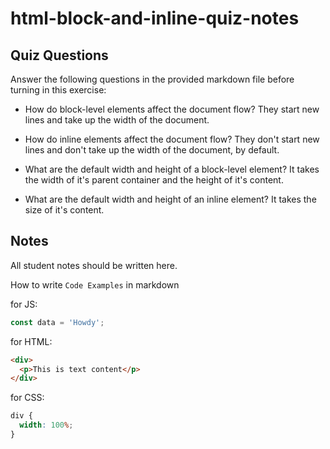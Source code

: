 # html-block-and-inline-quiz-notes

## Quiz Questions

Answer the following questions in the provided markdown file before turning in this exercise:

- How do block-level elements affect the document flow?
  They start new lines and take up the width of the document.

- How do inline elements affect the document flow?
  They don't start new lines and don't take up the width of the document, by default.

- What are the default width and height of a block-level element?
  It takes the width of it's parent container and the height of it's content.

- What are the default width and height of an inline element?
  It takes the size of it's content.

## Notes

All student notes should be written here.

How to write `Code Examples` in markdown

for JS:

```javascript
const data = 'Howdy';
```

for HTML:

```html
<div>
  <p>This is text content</p>
</div>
```

for CSS:

```css
div {
  width: 100%;
}
```
